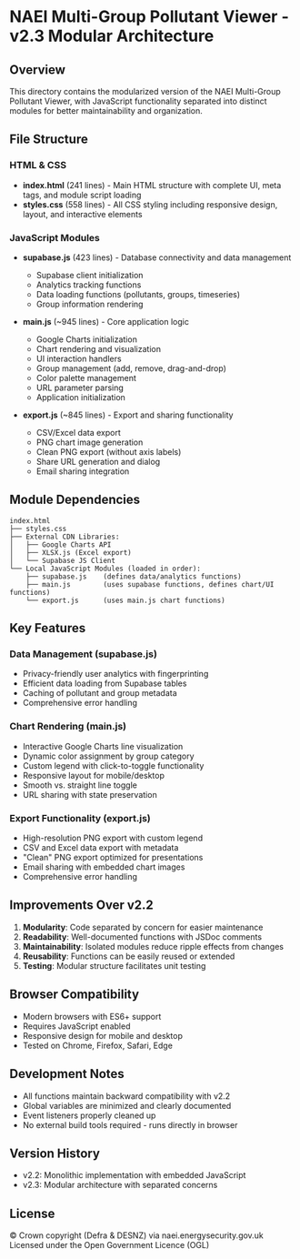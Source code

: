 # NAEI Multi-Group Pollutant Viewer - v2.3 Modular Architecture

## Overview

This directory contains the modularized version of the NAEI Multi-Group Pollutant Viewer, with JavaScript functionality separated into distinct modules for better maintainability and organization.

## File Structure

### HTML & CSS
- **index.html** (241 lines) - Main HTML structure with complete UI, meta tags, and module script loading
- **styles.css** (558 lines) - All CSS styling including responsive design, layout, and interactive elements

### JavaScript Modules
- **supabase.js** (423 lines) - Database connectivity and data management
  - Supabase client initialization
  - Analytics tracking functions
  - Data loading functions (pollutants, groups, timeseries)
  - Group information rendering

- **main.js** (~945 lines) - Core application logic
  - Google Charts initialization
  - Chart rendering and visualization
  - UI interaction handlers
  - Group management (add, remove, drag-and-drop)
  - Color palette management
  - URL parameter parsing
  - Application initialization

- **export.js** (~845 lines) - Export and sharing functionality
  - CSV/Excel data export
  - PNG chart image generation
  - Clean PNG export (without axis labels)
  - Share URL generation and dialog
  - Email sharing integration

## Module Dependencies

```
index.html
├── styles.css
├── External CDN Libraries:
│   ├── Google Charts API
│   ├── XLSX.js (Excel export)
│   └── Supabase JS Client
└── Local JavaScript Modules (loaded in order):
    ├── supabase.js    (defines data/analytics functions)
    ├── main.js        (uses supabase functions, defines chart/UI functions)
    └── export.js      (uses main.js chart functions)
```

## Key Features

### Data Management (supabase.js)
- Privacy-friendly user analytics with fingerprinting
- Efficient data loading from Supabase tables
- Caching of pollutant and group metadata
- Comprehensive error handling

### Chart Rendering (main.js)
- Interactive Google Charts line visualization
- Dynamic color assignment by group category
- Custom legend with click-to-toggle functionality
- Responsive layout for mobile/desktop
- Smooth vs. straight line toggle
- URL sharing with state preservation

### Export Functionality (export.js)
- High-resolution PNG export with custom legend
- CSV and Excel data export with metadata
- "Clean" PNG export optimized for presentations
- Email sharing with embedded chart images
- Comprehensive error handling

## Improvements Over v2.2

1. **Modularity**: Code separated by concern for easier maintenance
2. **Readability**: Well-documented functions with JSDoc comments
3. **Maintainability**: Isolated modules reduce ripple effects from changes
4. **Reusability**: Functions can be easily reused or extended
5. **Testing**: Modular structure facilitates unit testing

## Browser Compatibility

- Modern browsers with ES6+ support
- Requires JavaScript enabled
- Responsive design for mobile and desktop
- Tested on Chrome, Firefox, Safari, Edge

## Development Notes

- All functions maintain backward compatibility with v2.2
- Global variables are minimized and clearly documented
- Event listeners properly cleaned up
- No external build tools required - runs directly in browser

## Version History

- v2.2: Monolithic implementation with embedded JavaScript
- v2.3: Modular architecture with separated concerns

## License

© Crown copyright (Defra & DESNZ) via naei.energysecurity.gov.uk  
Licensed under the Open Government Licence (OGL)
